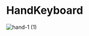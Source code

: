 # HandKeyboard
![hand-1 (1)](https://github.com/toyoshin5/HandKeyborad/assets/43494392/5e26ff32-abed-4bbf-98e5-2be21f601c8f)

